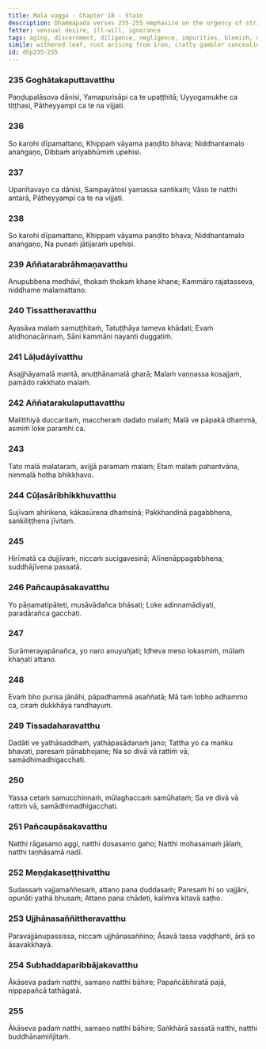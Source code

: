```yaml
---
title: Mala vagga - Chapter 18 - Stain
description: Dhammapada verses 235-255 emphasize on the urgency of striving swiftly, not being negligent, discerning gradually, stains of various qualities. A contrast is drawn on the lives of one who is shameless and one with a sense of right and wrong, on finding the faults of others and one's own, and on the path of the Tathāgatas.
fetter: sensual desire, ill-will, ignorance
tags: aging, discernment, diligence, negligence, impurities, blemish, defilements, laziness, immorality, stinginess, giving, shamelessness, sense of right and wrong, envy, passion, aversion, delusion, illusion, craving, fault, proliferation, ascetic, conditioned things, Buddha, Tathāgata, collectedness, impermanence, dhp
simile: withered leaf, rust arising from iron, crafty gambler concealing a losing throw
id: dhp235-255
---
```


### 235 Goghātakaputtavatthu

Paṇḍupalāsova dānisi,
Yamapurisāpi ca te upaṭṭhitā;
Uyyogamukhe ca tiṭṭhasi,
Pātheyyampi ca te na vijjati.

### 236

So karohi dīpamattano,
Khippaṁ vāyama paṇḍito bhava;
Niddhantamalo anaṅgaṇo,
Dibbaṁ ariyabhūmiṁ upehisi.

### 237

Upanītavayo ca dānisi,
Sampayātosi yamassa santikaṁ;
Vāso te natthi antarā,
Pātheyyampi ca te na vijjati.

### 238

So karohi dīpamattano,
Khippaṁ vāyama paṇḍito bhava;
Niddhantamalo anaṅgaṇo,
Na punaṁ jātijaraṁ upehisi.

### 239 Aññatarabrāhmaṇavatthu

Anupubbena medhāvī,
thokaṁ thokaṁ khaṇe khaṇe;
Kammāro rajatasseva,
niddhame malamattano.

### 240 Tissattheravatthu

Ayasāva malaṁ samuṭṭhitaṁ,
Tatuṭṭhāya tameva khādati;
Evaṁ atidhonacārinaṁ,
Sāni kammāni nayanti duggatiṁ.

### 241 Lāḷudāyīvatthu

Asajjhāyamalā mantā,
anuṭṭhānamalā gharā;
Malaṁ vaṇṇassa kosajjaṁ,
pamādo rakkhato malaṁ.

### 242 Aññatarakulaputtavatthu

Malitthiyā duccaritaṁ,
maccheraṁ dadato malaṁ;
Malā ve pāpakā dhammā,
asmiṁ loke paramhi ca.

### 243

Tato malā malataraṁ,
avijjā paramaṁ malaṁ;
Etaṁ malaṁ pahantvāna,
nimmalā hotha bhikkhavo.

### 244 Cūḷasāribhikkhuvatthu

Sujīvaṁ ahirikena,
kākasūrena dhaṁsinā;
Pakkhandinā pagabbhena,
saṅkiliṭṭhena jīvitaṁ.

### 245

Hirīmatā ca dujjīvaṁ,
niccaṁ sucigavesinā;
Alīnenāppagabbhena,
suddhājīvena passatā.

### 246 Pañcaupāsakavatthu

Yo pāṇamatipāteti,
musāvādañca bhāsati;
Loke adinnamādiyati,
paradārañca gacchati.

### 247

Surāmerayapānañca,
yo naro anuyuñjati;
Idheva meso lokasmiṁ,
mūlaṁ khaṇati attano.

### 248

Evaṁ bho purisa jānāhi,
pāpadhammā asaññatā;
Mā taṁ lobho adhammo ca,
ciraṁ dukkhāya randhayuṁ.

### 249 Tissadaharavatthu

Dadāti ve yathāsaddhaṁ,
yathāpasādanaṁ jano;
Tattha yo ca maṅku bhavati,
paresaṁ pānabhojane;
Na so divā vā rattiṁ vā,
samādhimadhigacchati.

### 250

Yassa cetaṁ samucchinnaṁ,
mūlaghaccaṁ samūhataṁ;
Sa ve divā vā rattiṁ vā,
samādhimadhigacchati.

### 251 Pañcaupāsakavatthu

Natthi rāgasamo aggi,
natthi dosasamo gaho;
Natthi mohasamaṁ jālaṁ,
natthi taṇhāsamā nadī.

### 252 Meṇḍakaseṭṭhivatthu

Sudassaṁ vajjamaññesaṁ,
attano pana duddasaṁ;
Paresaṁ hi so vajjāni,
opunāti yathā bhusaṁ;
Attano pana chādeti,
kaliṁva kitavā saṭho.

### 253 Ujjhānasaññittheravatthu

Paravajjānupassissa,
niccaṁ ujjhānasaññino;
Āsavā tassa vaḍḍhanti,
ārā so āsavakkhayā.

### 254 Subhaddaparibbājakavatthu

Ākāseva padaṁ natthi,
samaṇo natthi bāhire;
Papañcābhiratā pajā,
nippapañcā tathāgatā.

### 255

Ākāseva padaṁ natthi,
samaṇo natthi bāhire;
Saṅkhārā sassatā natthi,
natthi buddhānamiñjitaṁ.
